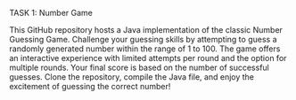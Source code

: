 TASK 1: Number Game

This GitHub repository hosts a Java implementation of the classic Number Guessing Game. Challenge your guessing skills by attempting to guess a randomly generated number within the range of 1 to 100. The game offers an interactive experience with limited attempts per round and the option for multiple rounds. Your final score is based on the number of successful guesses. Clone the repository, compile the Java file, and enjoy the excitement of guessing the correct number!
